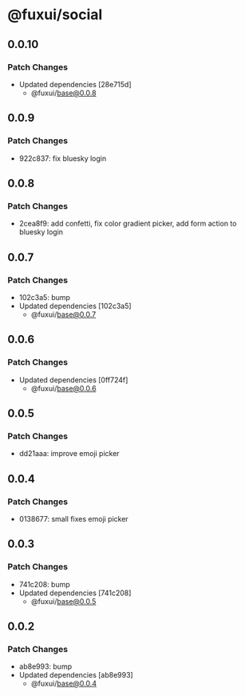 # @fuxui/social

## 0.0.10

### Patch Changes

- Updated dependencies [28e715d]
  - @fuxui/base@0.0.8

## 0.0.9

### Patch Changes

- 922c837: fix bluesky login

## 0.0.8

### Patch Changes

- 2cea8f9: add confetti, fix color gradient picker, add form action to bluesky login

## 0.0.7

### Patch Changes

- 102c3a5: bump
- Updated dependencies [102c3a5]
  - @fuxui/base@0.0.7

## 0.0.6

### Patch Changes

- Updated dependencies [0ff724f]
  - @fuxui/base@0.0.6

## 0.0.5

### Patch Changes

- dd21aaa: improve emoji picker

## 0.0.4

### Patch Changes

- 0138677: small fixes emoji picker

## 0.0.3

### Patch Changes

- 741c208: bump
- Updated dependencies [741c208]
  - @fuxui/base@0.0.5

## 0.0.2

### Patch Changes

- ab8e993: bump
- Updated dependencies [ab8e993]
  - @fuxui/base@0.0.4
